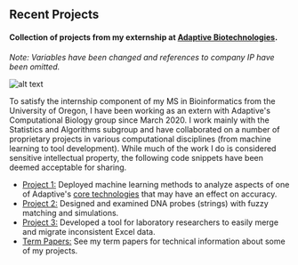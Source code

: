 ## Recent Projects
#### Collection of projects from my externship at [Adaptive Biotechnologies](https://www.adaptivebiotech.com/).
*Note: Variables have been changed and references to company IP have been omitted.*

![alt text](/Adaptive_Logo.png=250x250)

To satisfy the internship component of my MS in Bioinformatics from the University of Oregon, I have been working as an extern with Adaptive's Computational Biology group since March 2020. I work mainly with the Statistics and Algorithms subgroup and have collaborated on a number of proprietary projects in various computational disciplines (from machine learning to tool development). While much of the work I do is considered sensitive intellectual property, the following code snippets have been deemed acceptable for sharing.

* [Project 1:](/Project_1/README.md) Deployed machine learning methods to analyze aspects of one of Adaptive's [core technologies](https://www.clonoseq.com/) that may have an effect on accuracy.
* [Project 2:](/Project_2/README.md) Designed and examined DNA probes (strings) with fuzzy matching and simulations.
* [Project 3:](/Project_3/README.md) Developed a tool for laboratory researchers to easily merge and migrate inconsistent Excel data.
* [Term Papers:](/Externship_Term_Papers/README.md) See my term papers for technical information about some of my projects.
